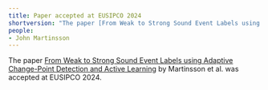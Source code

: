 ```yaml
---
title: Paper accepted at EUSIPCO 2024
shortversion: "The paper [From Weak to Strong Sound Event Labels using Adaptive Change-Point Detection and Active Learning](https://github.com/johnmartinsson/adaptive-change-point-detection) by Martinsson et al. was accepted at EUSIPCO 2024."
people:
- John Martinsson
---
```

The paper [From Weak to Strong Sound Event Labels using Adaptive Change-Point Detection and Active Learning](https://github.com/johnmartinsson/adaptive-change-point-detection) by Martinsson et al. was accepted at EUSIPCO 2024.
